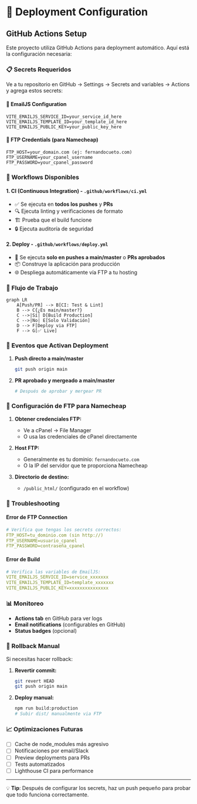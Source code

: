 # 🚀 Deployment Configuration

## GitHub Actions Setup

Este proyecto utiliza GitHub Actions para deployment automático. Aquí está la configuración necesaria:

### 📋 Secrets Requeridos

Ve a tu repositorio en GitHub → Settings → Secrets and variables → Actions y agrega estos secrets:

#### 📧 EmailJS Configuration
```
VITE_EMAILJS_SERVICE_ID=your_service_id_here
VITE_EMAILJS_TEMPLATE_ID=your_template_id_here  
VITE_EMAILJS_PUBLIC_KEY=your_public_key_here
```

#### 🔐 FTP Credentials (para Namecheap)
```
FTP_HOST=your_domain.com (ej: fernandocueto.com)
FTP_USERNAME=your_cpanel_username
FTP_PASSWORD=your_cpanel_password
```

### 🔄 Workflows Disponibles

#### 1. **CI (Continuous Integration)** - `.github/workflows/ci.yml`
- ✅ Se ejecuta en **todos los pushes** y **PRs**
- 🔍 Ejecuta linting y verificaciones de formato
- 🏗️ Prueba que el build funcione
- 🔒 Ejecuta auditoría de seguridad

#### 2. **Deploy** - `.github/workflows/deploy.yml`
- 🚀 Se ejecuta **solo en pushes a main/master** o **PRs aprobados**
- 📦 Construye la aplicación para producción
- 🌐 Despliega automáticamente vía FTP a tu hosting

### 🎯 Flujo de Trabajo

```mermaid
graph LR
    A[Push/PR] --> B[CI: Test & Lint]
    B --> C{¿Es main/master?}
    C -->|Sí| D[Build Production]
    C -->|No| E[Solo Validación]
    D --> F[Deploy via FTP]
    F --> G[✅ Live]
```

### 📝 Eventos que Activan Deployment

1. **Push directo a main/master**
   ```bash
   git push origin main
   ```

2. **PR aprobado y mergeado a main/master**
   ```bash
   # Después de aprobar y mergear PR
   ```

### 🔧 Configuración de FTP para Namecheap

1. **Obtener credenciales FTP:**
   - Ve a cPanel → File Manager
   - O usa las credenciales de cPanel directamente

2. **Host FTP:**
   - Generalmente es tu dominio: `fernandocueto.com`
   - O la IP del servidor que te proporciona Namecheap

3. **Directorio de destino:**
   - `/public_html/` (configurado en el workflow)

### 🚨 Troubleshooting

#### Error de FTP Connection
```yaml
# Verifica que tengas los secrets correctos:
FTP_HOST=tu_dominio.com (sin http://)
FTP_USERNAME=usuario_cpanel
FTP_PASSWORD=contraseña_cpanel
```

#### Error de Build
```yaml
# Verifica las variables de EmailJS:
VITE_EMAILJS_SERVICE_ID=service_xxxxxxx
VITE_EMAILJS_TEMPLATE_ID=template_xxxxxxx
VITE_EMAILJS_PUBLIC_KEY=xxxxxxxxxxxxxxx
```

### 📊 Monitoreo

- **Actions tab** en GitHub para ver logs
- **Email notifications** (configurables en GitHub)
- **Status badges** (opcional)

### 🔄 Rollback Manual

Si necesitas hacer rollback:

1. **Revertir commit:**
   ```bash
   git revert HEAD
   git push origin main
   ```

2. **Deploy manual:**
   ```bash
   npm run build:production
   # Subir dist/ manualmente via FTP
   ```

### 📈 Optimizaciones Futuras

- [ ] Cache de node_modules más agresivo
- [ ] Notificaciones por email/Slack
- [ ] Preview deployments para PRs
- [ ] Tests automatizados
- [ ] Lighthouse CI para performance

---

💡 **Tip**: Después de configurar los secrets, haz un push pequeño para probar que todo funciona correctamente.
